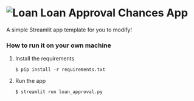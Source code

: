 # ![Loan](https://github.com/user-attachments/assets/367ce9ba-a852-4e3e-9e0a-0ddab2fdacec) Loan Approval Chances App

A simple Streamlit app template for you to modify!



### How to run it on your own machine

1. Install the requirements

   ```
   $ pip install -r requirements.txt
   ```

2. Run the app

   ```
   $ streamlit run loan_approval.py
   ```
